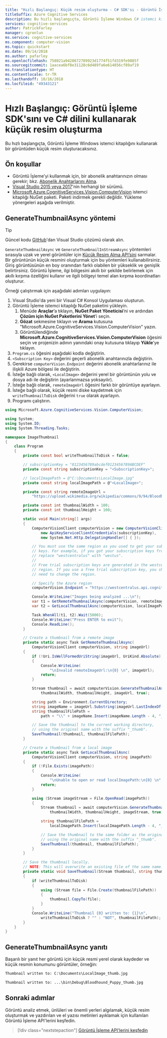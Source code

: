 ```yaml
---
title: "Hızlı Başlangıç: Küçük resim oluşturma - C# SDK'sı - Görüntü İşleme"
titleSuffix: Azure Cognitive Services
description: Bu hızlı başlangıçta, Görüntü İşleme Windows C# istemci kitaplığını kullanarak bir görüntüden küçük resim oluşturacaksınız.
services: cognitive-services
author: PatrickFarley
manager: cgronlun
ms.service: cognitive-services
ms.component: computer-vision
ms.topic: quickstart
ms.date: 09/14/2018
ms.author: pafarley
ms.openlocfilehash: 758021a9428672789923d1774f51fd319fe9885f
ms.sourcegitcommit: 1aacea6bf8e31128c6d489fa6e614856cf89af19
ms.translationtype: HT
ms.contentlocale: tr-TR
ms.lasthandoff: 10/16/2018
ms.locfileid: "49343121"
---
```

# <a name="quickstart-generate-a-thumbnail-using-the-computer-vision-sdk-and-c"></a>Hızlı Başlangıç: Görüntü İşleme SDK'sını ve C# dilini kullanarak küçük resim oluşturma

Bu hızlı başlangıçta, Görüntü İşleme Windows istemci kitaplığını kullanarak bir görüntüden küçük resim oluşturacaksınız.

## <a name="prerequisites"></a>Ön koşullar

* Görüntü İşleme’yi kullanmak için, bir abonelik anahtarınızın olması gerekir; bkz. [Abonelik Anahtarlarını Alma](../Vision-API-How-to-Topics/HowToSubscribe.md).
* [Visual Studio 2015 veya 2017](https://www.visualstudio.com/downloads/)'nin herhangi bir sürümü.
* [Microsoft.Azure.CognitiveServices.Vision.ComputerVision](https://www.nuget.org/packages/Microsoft.Azure.CognitiveServices.Vision.ComputerVision) istemci kitaplığı NuGet paketi. Paketi indirmek gerekli değildir. Yükleme yönergeleri aşağıda verilmiştir.

## <a name="generatethumbnailasync-method"></a>GenerateThumbnailAsync yöntemi

> [!TIP]
> Güncel kodu [GitHub](https://github.com/Azure-Samples/cognitive-services-vision-csharp-sdk-quickstarts/tree/master/ComputerVision)'dan Visual Studio çözümü olarak alın.

`GenerateThumbnailAsync` ve `GenerateThumbnailInStreamAsync` yöntemleri sırasıyla uzak ve yerel görüntüler için [Küçük Resim Alma API’sini](https://westus.dev.cognitive.microsoft.com/docs/services/5adf991815e1060e6355ad44/operations/56f91f2e778daf14a499e1fb) sarmalar.  Bir görüntünün küçük resmini oluşturmak için bu yöntemleri kullanabilirsiniz. Giriş görüntüsünün en boy oranından farklı olabilen bir yükseklik ve genişlik belirtirsiniz. Görüntü İşleme, ilgi bölgesini akıllı bir şekilde belirlemek için akıllı kırpma özelliğini kullanır ve ilgili bölgeyi temel alan kırpma koordinatları oluşturur.

Örneği çalıştırmak için aşağıdaki adımları uygulayın:

1. Visual Studio'da yeni bir Visual C# Konsol Uygulaması oluşturun.
1. Görüntü İşleme istemci kitaplığı NuGet paketini yükleyin.
    1. Menüde **Araçlar**’a tıklayın, **NuGet Paket Yöneticisi**’ni ve ardından **Çözüm için NuGet Paketlerini Yönet**’i seçin.
    1. **Gözat** sekmesine tıklayın ve **Arama** kutusuna "Microsoft.Azure.CognitiveServices.Vision.ComputerVision" yazın.
    1. Görüntülendiğinde **Microsoft.Azure.CognitiveServices.Vision.ComputerVision** öğesini seçin ve projenizin adının yanındaki onay kutusuna tıklayıp **Yükle**’ye tıklayın.
1. `Program.cs` öğesini aşağıdaki kodla değiştirin.
1. `<Subscription Key>` değerini geçerli abonelik anahtarınızla değiştirin.
1. Gerekirse `computerVision.Endpoint` değerini abonelik anahtarlarınız ile ilişkili Azure bölgesi ile değiştirin.
1. İsteğe bağlı olarak, `<LocalImage>` değerini yerel bir görüntünün yolu ve dosya adı ile değiştirin (ayarlanmazsa yoksayılır).
1. İsteğe bağlı olarak, `remoteImageUrl` öğesini farklı bir görüntüye ayarlayın.
1. İsteğe bağlı olarak, küçük resmi diske kaydetmek için `writeThumbnailToDisk` değerini `true` olarak ayarlayın.
1. Programı çalıştırın.

```csharp
using Microsoft.Azure.CognitiveServices.Vision.ComputerVision;

using System;
using System.IO;
using System.Threading.Tasks;

namespace ImageThumbnail
{
    class Program
    {
        private const bool writeThumbnailToDisk = false;

        // subscriptionKey = "0123456789abcdef0123456789ABCDEF"
        private const string subscriptionKey = "<SubscriptionKey>";

        // localImagePath = @"C:\Documents\LocalImage.jpg"
        private const string localImagePath = @"<LocalImage>";

        private const string remoteImageUrl =
            "https://upload.wikimedia.org/wikipedia/commons/9/94/Bloodhound_Puppy.jpg";

        private const int thumbnailWidth = 100;
        private const int thumbnailHeight = 100;

        static void Main(string[] args)
        {
            ComputerVisionClient computerVision = new ComputerVisionClient(
                new ApiKeyServiceClientCredentials(subscriptionKey),
                new System.Net.Http.DelegatingHandler[] { });

            // You must use the same region as you used to get your subscription
            // keys. For example, if you got your subscription keys from westus,
            // replace "westcentralus" with "westus".
            //
            // Free trial subscription keys are generated in the westcentralus
            // region. If you use a free trial subscription key, you shouldn't
            // need to change the region.

            // Specify the Azure region
            computerVision.Endpoint = "https://westcentralus.api.cognitive.microsoft.com";

            Console.WriteLine("Images being analyzed ...\n");
            var t1 = GetRemoteThumbnailAsync(computerVision, remoteImageUrl);
            var t2 = GetLocalThumbnailAsnc(computerVision, localImagePath);

            Task.WhenAll(t1, t2).Wait(5000);
            Console.WriteLine("Press ENTER to exit");
            Console.ReadLine();
        }

        // Create a thumbnail from a remote image
        private static async Task GetRemoteThumbnailAsync(
            ComputerVisionClient computerVision, string imageUrl)
        {
            if (!Uri.IsWellFormedUriString(imageUrl, UriKind.Absolute))
            {
                Console.WriteLine(
                    "\nInvalid remoteImageUrl:\n{0} \n", imageUrl);
                return;
            }

            Stream thumbnail = await computerVision.GenerateThumbnailAsync(
                thumbnailWidth, thumbnailHeight, imageUrl, true);

            string path = Environment.CurrentDirectory;
            string imageName = imageUrl.Substring(imageUrl.LastIndexOf('/') + 1);
            string thumbnailFilePath =
                path + "\\" + imageName.Insert(imageName.Length - 4, "_thumb");

            // Save the thumbnail to the current working directory,
            // using the original name with the suffix "_thumb".
            SaveThumbnail(thumbnail, thumbnailFilePath);
        }

        // Create a thumbnail from a local image
        private static async Task GetLocalThumbnailAsnc(
            ComputerVisionClient computerVision, string imagePath)
        {
            if (!File.Exists(imagePath))
            {
                Console.WriteLine(
                    "\nUnable to open or read localImagePath:\n{0} \n", imagePath);
                return;
            }

            using (Stream imageStream = File.OpenRead(imagePath))
            {
                Stream thumbnail = await computerVision.GenerateThumbnailInStreamAsync(
                    thumbnailWidth, thumbnailHeight, imageStream, true);

                string thumbnailFilePath =
                    localImagePath.Insert(localImagePath.Length - 4, "_thumb");

                // Save the thumbnail to the same folder as the original image,
                // using the original name with the suffix "_thumb".
                SaveThumbnail(thumbnail, thumbnailFilePath);
            }
        }

        // Save the thumbnail locally.
        // NOTE: This will overwrite an existing file of the same name.
        private static void SaveThumbnail(Stream thumbnail, string thumbnailFilePath)
        {
            if (writeThumbnailToDisk)
            {
                using (Stream file = File.Create(thumbnailFilePath))
                {
                    thumbnail.CopyTo(file);
                }
            }
            Console.WriteLine("Thumbnail {0} written to: {1}\n",
                writeThumbnailToDisk ? "" : "NOT", thumbnailFilePath);
        }
    }
}
```

## <a name="generatethumbnailasync-response"></a>GenerateThumbnailAsync yanıtı

Başarılı bir yanıt her görüntü için küçük resmi yerel olarak kaydeder ve küçük resmin konumunu görüntüler, örneğin:

```cmd
Thumbnail written to: C:\Documents\LocalImage_thumb.jpg

Thumbnail written to: ...\bin\Debug\Bloodhound_Puppy_thumb.jpg
```

## <a name="next-steps"></a>Sonraki adımlar

Görüntü analiz etmek, ünlüleri ve önemli yerleri algılamak, küçük resim oluşturmak ve yazdırılan ve el yazısı metinleri ayıklamak için kullanılan Görüntü İşleme API'lerini keşfedin.

> [!div class="nextstepaction"]
> [Görüntü İşleme API'lerini keşfedin](https://westus.dev.cognitive.microsoft.com/docs/services/5adf991815e1060e6355ad44)
